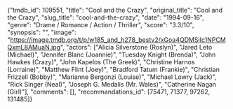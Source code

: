 {"tmdb_id": 109551, "title": "Cool and the Crazy", "original_title": "Cool and the Crazy", "slug_title": "cool-and-the-crazy", "date": "1994-09-16", "genre": "Drame / Romance / Action / Thriller", "score": "3.3/10", "synopsis": "", "image": "https://image.tmdb.org/t/p/w185_and_h278_bestv2/xGoa4QDMSjIc1NPCMQxmL8AMuaN.jpg", "actors": ["Alicia Silverstone (Roslyn)", "Jared Leto (Michael)", "Jennifer Blanc (Joannie)", "Tuesday Knight (Brenda)", "John Hawkes (Crazy)", "John Kapelos (The Greek)", "Christine Harnos (Lorraine)", "Matthew Flint (Joey)", "Bradford Tatum (Frankie)", "Christian Frizzell (Bobby)", "Marianne Bergonzi (Louise)", "Michael Lowry (Jack)", "Rick Singer (Neal)", "Joseph G. Medalis (Mr. Wales)", "Catherine Nagan (Girl)"], "comments": [], "recommandations_id": [75471, 71377, 97262, 131485]}